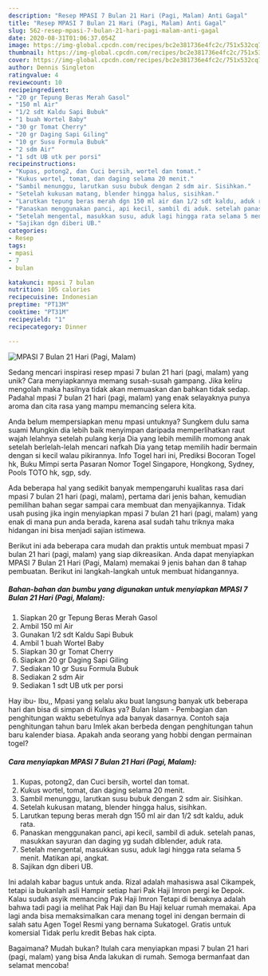 ```yaml
---
description: "Resep MPASI 7 Bulan 21 Hari (Pagi, Malam) Anti Gagal"
title: "Resep MPASI 7 Bulan 21 Hari (Pagi, Malam) Anti Gagal"
slug: 562-resep-mpasi-7-bulan-21-hari-pagi-malam-anti-gagal
date: 2020-08-31T01:06:37.054Z
image: https://img-global.cpcdn.com/recipes/bc2e381736e4fc2c/751x532cq70/mpasi-7-bulan-21-hari-pagi-malam-foto-resep-utama.jpg
thumbnail: https://img-global.cpcdn.com/recipes/bc2e381736e4fc2c/751x532cq70/mpasi-7-bulan-21-hari-pagi-malam-foto-resep-utama.jpg
cover: https://img-global.cpcdn.com/recipes/bc2e381736e4fc2c/751x532cq70/mpasi-7-bulan-21-hari-pagi-malam-foto-resep-utama.jpg
author: Dennis Singleton
ratingvalue: 4
reviewcount: 10
recipeingredient:
- "20 gr Tepung Beras Merah Gasol"
- "150 ml Air"
- "1/2 sdt Kaldu Sapi Bubuk"
- "1 buah Wortel Baby"
- "30 gr Tomat Cherry"
- "20 gr Daging Sapi Giling"
- "10 gr Susu Formula Bubuk"
- "2 sdm Air"
- "1 sdt UB utk per porsi"
recipeinstructions:
- "Kupas, potong2, dan Cuci bersih, wortel dan tomat."
- "Kukus wortel, tomat, dan daging selama 20 menit."
- "Sambil menunggu, larutkan susu bubuk dengan 2 sdm air. Sisihkan."
- "Setelah kukusan matang, blender hingga halus, sisihkan."
- "Larutkan tepung beras merah dgn 150 ml air dan 1/2 sdt kaldu, aduk rata."
- "Panaskan menggunakan panci, api kecil, sambil di aduk. setelah panas, masukkan sayuran dan daging yg sudah diblender, aduk rata."
- "Setelah mengental, masukkan susu, aduk lagi hingga rata selama 5 menit. Matikan api, angkat."
- "Sajikan dgn diberi UB."
categories:
- Resep
tags:
- mpasi
- 7
- bulan

katakunci: mpasi 7 bulan 
nutrition: 105 calories
recipecuisine: Indonesian
preptime: "PT13M"
cooktime: "PT31M"
recipeyield: "1"
recipecategory: Dinner

---
```



![MPASI 7 Bulan 21 Hari (Pagi, Malam)](https://img-global.cpcdn.com/recipes/bc2e381736e4fc2c/751x532cq70/mpasi-7-bulan-21-hari-pagi-malam-foto-resep-utama.jpg)

Sedang mencari inspirasi resep mpasi 7 bulan 21 hari (pagi, malam) yang unik? Cara menyiapkannya memang susah-susah gampang. Jika keliru mengolah maka hasilnya tidak akan memuaskan dan bahkan tidak sedap. Padahal mpasi 7 bulan 21 hari (pagi, malam) yang enak selayaknya punya aroma dan cita rasa yang mampu memancing selera kita.

Anda belum mempersiapkan menu mpasi untuknya? Sungkem dulu sama suami Mungkin dia lebih baik menyimpan daripada memperlihatkan raut wajah lelahnya setelah pulang kerja Dia yang lebih memilih momong anak setelah berlelah-lelah mencari nafkah Dia yang tetap memilih hadir bermain dengan si kecil walau pikirannya. Info Togel hari ini, Prediksi Bocoran Togel hk, Buku Mimpi serta Pasaran Nomor Togel Singapore, Hongkong, Sydney, Pools TOTO hk, sgp, sdy.

Ada beberapa hal yang sedikit banyak mempengaruhi kualitas rasa dari mpasi 7 bulan 21 hari (pagi, malam), pertama dari jenis bahan, kemudian pemilihan bahan segar sampai cara membuat dan menyajikannya. Tidak usah pusing jika ingin menyiapkan mpasi 7 bulan 21 hari (pagi, malam) yang enak di mana pun anda berada, karena asal sudah tahu triknya maka hidangan ini bisa menjadi sajian istimewa.


Berikut ini ada beberapa cara mudah dan praktis untuk membuat mpasi 7 bulan 21 hari (pagi, malam) yang siap dikreasikan. Anda dapat menyiapkan MPASI 7 Bulan 21 Hari (Pagi, Malam) memakai 9 jenis bahan dan 8 tahap pembuatan. Berikut ini langkah-langkah untuk membuat hidangannya.

<!--inarticleads1-->

##### Bahan-bahan dan bumbu yang digunakan untuk menyiapkan MPASI 7 Bulan 21 Hari (Pagi, Malam):

1. Siapkan 20 gr Tepung Beras Merah Gasol
1. Ambil 150 ml Air
1. Gunakan 1/2 sdt Kaldu Sapi Bubuk
1. Ambil 1 buah Wortel Baby
1. Siapkan 30 gr Tomat Cherry
1. Siapkan 20 gr Daging Sapi Giling
1. Sediakan 10 gr Susu Formula Bubuk
1. Sediakan 2 sdm Air
1. Sediakan 1 sdt UB utk per porsi


Hay ibu- Ibu,, Mpasi yang selalu aku buat langsung banyak utk beberapa hari dan bisa di simpan di Kulkas ya? Bulan Islam - Pembagian dan penghitungan waktu sebetulnya ada banyak dasarnya. Contoh saja penghitungan tahun baru Imlek akan berbeda dengan penghitungan tahun baru kalender biasa. Apakah anda seorang yang hobbi dengan permainan togel? 

<!--inarticleads2-->

##### Cara menyiapkan MPASI 7 Bulan 21 Hari (Pagi, Malam):

1. Kupas, potong2, dan Cuci bersih, wortel dan tomat.
1. Kukus wortel, tomat, dan daging selama 20 menit.
1. Sambil menunggu, larutkan susu bubuk dengan 2 sdm air. Sisihkan.
1. Setelah kukusan matang, blender hingga halus, sisihkan.
1. Larutkan tepung beras merah dgn 150 ml air dan 1/2 sdt kaldu, aduk rata.
1. Panaskan menggunakan panci, api kecil, sambil di aduk. setelah panas, masukkan sayuran dan daging yg sudah diblender, aduk rata.
1. Setelah mengental, masukkan susu, aduk lagi hingga rata selama 5 menit. Matikan api, angkat.
1. Sajikan dgn diberi UB.


Ini adalah kabar bagus untuk anda. Rizal adalah mahasiswa asal Cikampek, tetapi ia bukanlah asli Hampir setiap hari Pak Haji Imron pergi ke Depok. Kalau sudah asyik memancing Pak Haji Imron Tetapi di benaknya adalah bahwa tadi pagi ia melihat Pak Haji dan Bu Haji keluar rumah memakai. Apa lagi anda bisa memaksimalkan cara menang togel ini dengan bermain di salah satu Agen Togel Resmi yang bernama Sukatogel. Gratis untuk komersial Tidak perlu kredit Bebas hak cipta. 

Bagaimana? Mudah bukan? Itulah cara menyiapkan mpasi 7 bulan 21 hari (pagi, malam) yang bisa Anda lakukan di rumah. Semoga bermanfaat dan selamat mencoba!
